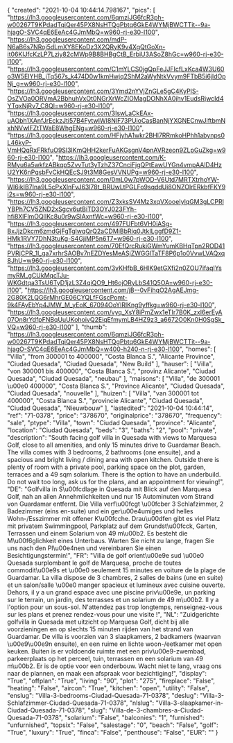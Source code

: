 {
"created": "2021-10-04 10:44:14.798167",
"pics": [
"https://lh3.googleusercontent.com/6qmziJG6fcR3ph-w00267T9KPdadTqiQer45PX8NsHTQgPbtq6GkE4WYMjBWCTTit--9a-hjagO-SVC4qE6EeAc4GJmMbQ=w960-rj-e30-l100",
"https://lh3.googleusercontent.com/mdP-N6aB6s7NRoj5dLmXY8EKoDz3X2QRyK9v4XgQtGoXn-it06KlJfcKzLP7Lziy82cMWp9B8BHBgCtB_ErbiU3ASoZ8hGc=w960-rj-e30-l100",
"https://lh3.googleusercontent.com/C1mYLCS0jgQpFeJJFIcfLxKca4W3U60o3W5EIYHB_jTq567s_k474D0w1kmHwjq2ShM2aWyNtkVvym9FTbB5i6jldOpNj_g=w960-rj-e30-l100",
"https://lh3.googleusercontent.com/3Ymd2nYVjZnGLe5gC4KyPIS-OsZVOa0ORVmA2BbhuhVxOt0NGrXrWcZIOMagDONhXA0jhv1EudsRjwcId4YTqxNjRv7_C8Ql=w960-rj-e30-l100",
"https://lh3.googleusercontent.com/3IswLaCkEAx-uAObh1XAnfJrEckzJti57B4FytwIWI8NlF73PUioCasBanNjYXGNECnwJiftbmNxhNVwIFZtTWaE8WhgENg=w960-rj-e30-l100",
"https://lh3.googleusercontent.com/HFjyhA1wkr2BHl7RRmkoHPhh1abynps0L46kyP-VmHQqRxFRkfuO9Sl3IKmQHH2kerFuAKGsgnV4pnAVRzeon9ZLpGuZkg=w960-rj-e30-l100",
"https://lh3.googleusercontent.com/K-RMyu6a5wkfzABkqp5ZvvTut3yTzhZ37CnciFjgQPtEawUYGn4vmpAAlD4HzU2YK6nPqsbFvCkHQEcSJ9t3M8GesVVNUPg=w960-rj-e30-l100",
"https://lh3.googleusercontent.com/0mL0w7pWOD-V6Utd7MRTXtrhoYW-Wl6ikIB7Ina9L5cPxXlnFvJ63l78t_BRUwLtPGLFo9sqddUi8ONZOlrERkbfFKY9i2s=w960-rj-e30-l100",
"https://lh3.googleusercontent.com/Z3xksSV4Mz3xqVXooeIylqGM3gLCPRlYBPh7CV5ZND2xSgcv6utBiTD3OYJ023FYh-hfi8XlFlmOQlIKc8u0r9wSIAxnfWc=w960-rj-e30-l100",
"https://lh3.googleusercontent.com/497FUFbt6VH0iASg-BxJjzDkcm6zmdGjFgTgIwqQrQ2aCDMiBbRiq0JtkILggfD9Z1-HMk1RVY7DhN3tuKg-S4GjjMP5n6T7=w960-rj-e30-l100",
"https://lh3.googleusercontent.com/70EfQrcRukiGWmYumKBHqTpn2ROD41PVRjCPR_1l_ga7xrhrSAOBv7nEZDYesMeASjZWGGlTaTF8P6p1o0VvwLVAQxq8JhU=w960-rj-e30-l100",
"https://lh3.googleusercontent.com/3vKHfbB_6HlK9etGXfi2n0ZOU7ifaqIYsmyRM_gCUkMqcTJu-WKGdtqa3TsU6TyD1jzL3Z4qiQO9_Ht6ojORyLbS41Q5OA=w960-rj-e30-l100",
"https://lh3.googleusercontent.com/jB--0vFihqO2AgAEJmg-2G80K2LQG6rMhrGE06CYQLfFGscPomt-9k4FAyEbYp4JMW_M_yEoK_67094OoYlRlKng9yffkg=w960-rj-e30-l100",
"https://lh3.googleusercontent.com/vyq_XsY8iPmZwx1eTIr7B0K_zxl6erEyA07On8rYdfpFNBqUuUKohoivQ2EiqEfmymLB4HZ9z3_a6672O0Kn0H0SgSk_VQ=w960-rj-e30-l100"
],
"thumb": "https://lh3.googleusercontent.com/6qmziJG6fcR3ph-w00267T9KPdadTqiQer45PX8NsHTQgPbtq6GkE4WYMjBWCTTit--9a-hjagO-SVC4qE6EeAc4GJmMbQ=w400-h240-n-rj-e30-l100",
"homes": [
"Villa",
"from 300001 to 400000",
"Costa Blanca S.",
"Alicante Province",
"Ciudad Quesada",
"Ciudad Quesada",
"New Build"
],
"hauser": [
"Villa",
"von 300001 bis 400000",
"Costa Blanca S.",
"provinz Alicante",
"Ciudad Quesada",
"Ciudad Quesada",
"neubau"
],
"maisons": [
"Villa",
"de 300001 \u00e0 400000",
"Costa Blanca S.",
"Province Alicante",
"Ciudad Quesada",
"Ciudad Quesada",
"nouvelle"
],
"huizen": [
"Villa",
"van 300001 tot 400000",
"Costa Blanca S.",
"provincie Alicante",
"Ciudad Quesada",
"Ciudad Quesada",
"Nieuwbouw"
],
"lastedited": "2021-10-04 10:44:14",
"ref": "71-0378",
"price": "378670",
"originalprice": "378670",
"frequency": "sale",
"ptype": "Villa",
"town": "Ciudad Quesada",
"province": "Alicante",
"location": "Ciudad Quesada",
"beds": "3",
"baths": "2",
"pool": "private",
"description": "South facing golf villa in Quesada with views to Marquesa Golf, close to all amenities, and only 15 minutes drive to Guardamar Beach. The villa comes with 3 bedrooms, 2 bathrooms (one ensuite), and a spacious and bright living / dining area with open kitchen. Outside there is plenty of room with a private pool, parking space on the plot, garden, terraces and a 49 sqm solarium. There is the option to have an underbuild. Do not wait too long, ask us for the plans, and an appointment for viewing!",
"DE": "Golfvilla in S\u00fcdlage in Quesada mit Blick auf den Marquesa Golf, nah an allen Annehmlichkeiten und nur 15 Autominuten vom Strand von Guardamar entfernt. Die Villa verf\u00fcgt \u00fcber 3 Schlafzimmer, 2 Badezimmer (eins en-suite) und ein ger\u00e4umiges und helles Wohn-/Esszimmer mit offener K\u00fcche. Drau\u00dfen gibt es viel Platz mit privatem Swimmingpool, Parkplatz auf dem Grundst\u00fcck, Garten, Terrassen und einem Solarium von 49 m\u00b2. Es besteht die M\u00f6glichkeit eines Unterbaus. Warten Sie nicht zu lange, fragen Sie uns nach den Pl\u00e4nen und vereinbaren Sie einen Besichtigungstermin!",
"FR": "Villa de golf orient\u00e9e sud \u00e0 Quesada surplombant le golf de Marquesa, proche de toutes commodit\u00e9s et \u00e0 seulement 15 minutes en voiture de la plage de Guardamar. La villa dispose de 3 chambres, 2 salles de bains (une en suite) et un salon/salle \u00e0 manger spacieux et lumineux avec cuisine ouverte. Dehors, il y a un grand espace avec une piscine priv\u00e9e, un parking sur le terrain, un jardin, des terrasses et un solarium de 49 m\u00b2. Il y a l'option pour un sous-sol. N'attendez pas trop longtemps, renseignez-vous sur les plans et prenez rendez-vous pour une visite !",
"NL": "Zuidgerichte golfvilla in Quesada met uitzicht op Marquesa Golf, dicht bij alle voorzieningen en op slechts 15 minuten rijden van het strand van Guardamar. De villa is voorzien van 3 slaapkamers, 2 badkamers (waarvan \u00e9\u00e9n ensuite), en een ruime en lichte woon-/eetkamer met open keuken. Buiten is er voldoende ruimte met een priv\u00e9-zwembad, parkeerplaats op het perceel, tuin, terrassen en een solarium van 49 m\u00b2. Er is de optie voor een onderbouw. Wacht niet te lang, vraag ons naar de plannen, en maak een afspraak voor bezichtiging!",
"display": "True",
"offplan": "True",
"living": "90",
"plot": "275",
"fireplace": "False",
"heating": "False",
"aircon": "True",
"kitchen": "open",
"utility": "False",
"enslug": "Villa-3-bedrooms-Ciudad-Quesada-71-0378",
"deslug": "Villa-3-Schlafzimmer-Ciudad-Quesada-71-0378",
"nlslug": "Villa-3-slaapkamer-in-Ciudad-Quesada-71-0378",
"slug": "Villa-de-3-chambres-a-Ciudad-Quesada-71-0378",
"solarium": "False",
"balconies": "1",
"furnished": "unfurnished",
"topsix": "False",
"salestage": "0",
"beach": "False",
"golf": "True",
"luxury": "True",
"finca": "False",
"penthouse": "False",
"EUR": ""
}